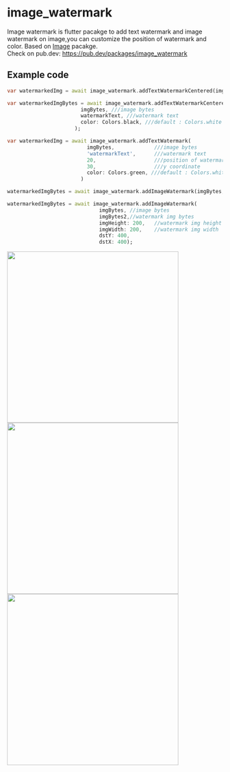 # image_watermark

Image watermark is flutter pacakge to add text watermark and image watermark on image,you can customize the position of watermark and color.
Based on [Image](https://pub.dev/packages/image/) pacakge.\
Check on pub.dev: https://pub.dev/packages/image_watermark

## Example code

```dart
var watermarkedImg = await image_watermark.addTextWatermarkCentered(imgBytes,'watermarkText');
```

```dart
var watermarkedImgBytes = await image_watermark.addTextWatermarkCentered(
                        imgBytes, ///image bytes
                        watermarkText, ///watermark text
                        color: Colors.black, ///default : Colors.white
                      );
```

```dart
var watermarkedImg = await image_watermark.addTextWatermark(
                          imgBytes,             ///image bytes
                          'watermarkText',      ///watermark text
                          20,                   ///position of watermark x coordinate
                          30,                   ///y coordinate
                          color: Colors.green, ///default : Colors.white
                        )
```

```dart
watermarkedImgBytes = await image_watermark.addImageWatermark(imgBytes,watermarkImgByte);
```

```dart
watermarkedImgBytes = await image_watermark.addImageWatermark(
                              imgBytes, //image bytes
                              imgBytes2,//watermark img bytes
                              imgHeight: 200,   //watermark img height
                              imgWidth: 200,    //watermark img width
                              dstY: 400,
                              dstX: 400);
```

<img src="https://raw.githubusercontent.com/saurabh-m-w/image_watermark/main/screenshots/screenshot1.png" height="400">
<img src="https://raw.githubusercontent.com/saurabh-m-w/image_watermark/main/screenshots/screenshot2.png" height="400">
<img src="https://raw.githubusercontent.com/saurabh-m-w/image_watermark/main/screenshots/screenshot3.png" height="400">